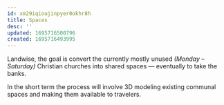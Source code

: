 ```yaml
---
id: xm29iqioujinpyer0okhr8h
title: Spaces
desc: ''
updated: 1695716500796
created: 1695716493995
---
```

Landwise, the goal is convert the currently mostly unused *(Monday – Saturday)* Christian churches into shared spaces — eventually to take the banks.

In the short term the process will involve 3D modeling existing communal spaces and making them available to travelers.
